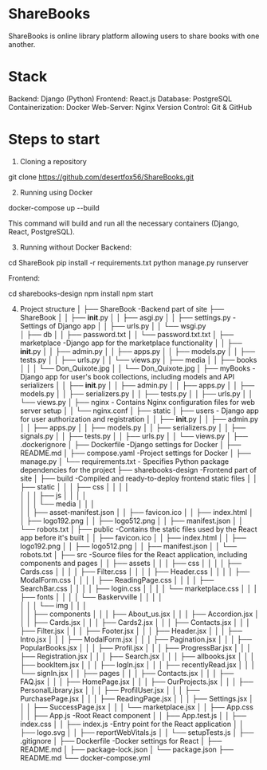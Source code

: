 # ShareBooks
ShareBooks is  online library platform allowing users to share books with one another.
# Stack
Backend: Django (Python)
Frontend: React.js
Database: PostgreSQL
Containerization: Docker
Web-Server: Nginx
Version Control: Git & GitHub
# Steps to start
1. Cloning a repository

git clone https://github.com/desertfox56/ShareBooks.git

2. Running using Docker

docker-compose up --build

This command will build and run all the necessary containers (Django, React, PostgreSQL).

3. Running without Docker
Backend:

cd ShareBook
pip install -r requirements.txt
python manage.py runserver

Frontend:

cd sharebooks-design
npm install
npm start

4. Project structure
│   ├── ShareBook -Backend part of site
├── ShareBook
│   │   ├── __init__.py
│   │   ├── asgi.py
│   │   ├── settings.py -Settings of Django app
│   │   ├── urls.py
│   │   └── wsgi.py   
│   ├── db
│   │   ├── password.txt
│   │   └── password.txt.txt
│   ├── marketplace -Django app for the marketplace functionality
│   │   ├── __init__.py
│   │   ├── admin.py
│   │   ├── apps.py
│   │   ├── models.py
│   │   ├── tests.py
│   │   ├── urls.py
│   │   └── views.py
│   ├── media
│   │   ├── books
│   │   │   └── Don_Quixote.jpg
│   │   └── Don_Quixote.jpg
│   ├── myBooks -Django app for user's book collections, including models and API serializers
│   │   ├── __init__.py
│   │   ├── admin.py
│   │   ├── apps.py
│   │   ├── models.py
│   │   ├── serializers.py
│   │   ├── tests.py
│   │   ├── urls.py
│   │   └── views.py
│   ├── nginx - Contains Nginx configuration files for web server setup
│   │   └── nginx.conf
│   ├── static
│   ├── users - Django app for user authorization and registration
│   │   ├── __init__.py
│   │   ├── admin.py
│   │   ├── apps.py
│   │   ├── models.py
│   │   ├── serializers.py
│   │   ├── signals.py
│   │   ├── tests.py
│   │   ├── urls.py
│   │   └── views.py
│   ├── .dockerignore
│   ├── Dockerfile -Django settings for Docker
│   ├── README.md
│   ├── compose.yaml -Project settings for Docker
│   ├── manage.py
│   └── requirements.txt - Specifies Python package dependencies for the project
├── sharebooks-design -Frontend part of site
│   ├── build -Compiled and ready-to-deploy frontend static files
│   │   ├── static
│   │   │   ├── css
│   │   │   │  
│   │   │   ├── js
│   │   │   │   
│   │   │   └── media
│   │   │      
│   │   ├── asset-manifest.json
│   │   ├── favicon.ico
│   │   ├── index.html
│   │   ├── logo192.png
│   │   ├── logo512.png
│   │   ├── manifest.json
│   │   └── robots.txt
│   ├── public -Contains the static files used by the React app before it's built
│   │   ├── favicon.ico
│   │   ├── index.html
│   │   ├── logo192.png
│   │   ├── logo512.png
│   │   ├── manifest.json
│   │   └── robots.txt
│   ├── src -Source files for the React application, including components and pages
│   │   ├── assets
│   │   │   ├── css
│   │   │   │   ├── Cards.css
│   │   │   │   ├── Filter.css
│   │   │   │   ├── Header.css
│   │   │   │   ├── ModalForm.css
│   │   │   │   ├── ReadingPage.css
│   │   │   │   ├── SearchBar.css
│   │   │   │   ├── login.css
│   │   │   │   └── marketplace.css
│   │   │   ├── fonts
│   │   │   │   └── Baskervville
│   │   │   │       
│   │   │   └── img
│   │   │       
│   │   ├── components
│   │   │   ├── About_us.jsx
│   │   │   ├── Accordion.jsx
│   │   │   ├── Cards.jsx
│   │   │   ├── Cards2.jsx
│   │   │   ├── Contacts.jsx
│   │   │   ├── Filter.jsx
│   │   │   ├── Footer.jsx
│   │   │   ├── Header.jsx
│   │   │   ├── Intro.jsx
│   │   │   ├── ModalForm.jsx
│   │   │   ├── Pagination.jsx
│   │   │   ├── PopularBooks.jsx
│   │   │   ├── Profil.jsx
│   │   │   ├── ProgressBar.jsx
│   │   │   ├── Registration.jsx
│   │   │   ├── Search.jsx
│   │   │   ├── allbooks.jsx
│   │   │   ├── bookItem.jsx
│   │   │   ├── logIn.jsx
│   │   │   ├── recentlyRead.jsx
│   │   │   └── signIn.jsx
│   │   ├── pages
│   │   │   ├── Contacts.jsx
│   │   │   ├── FAQ.jsx
│   │   │   ├── HomePage.jsx
│   │   │   ├── OurProjects.jsx
│   │   │   ├── PersonalLibrary.jsx
│   │   │   ├── ProfilUser.jsx
│   │   │   ├── PurchasePage.jsx
│   │   │   ├── ReadingPage.jsx
│   │   │   ├── Settings.jsx
│   │   │   ├── SuccessPage.jsx
│   │   │   └── marketplace.jsx
│   │   ├── App.css
│   │   ├── App.js -Root React component
│   │   ├── App.test.js
│   │   ├── index.css
│   │   ├── index.js -Entry point for the React application
│   │   ├── logo.svg
│   │   ├── reportWebVitals.js
│   │   └── setupTests.js
│   ├── .gitignore
│   ├── Dockerfile -Docker settings for React
│   ├── README.md
│   ├── package-lock.json
│   └── package.json
├── README.md
└── docker-compose.yml

